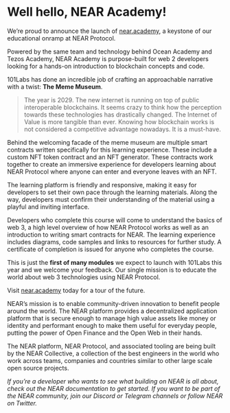 # Well hello, NEAR Academy!

We’re proud to announce the launch of [near.academy](https://near.academy/), a keystone of our educational onramp at NEAR Protocol.

Powered by the same team and technology behind Ocean Academy and Tezos Academy, NEAR Academy is purpose-built for web 2 developers looking for a hands-on introduction to blockchain concepts and code.

101Labs has done an incredible job of crafting an approachable narrative with a twist: **The Meme Museum**.

> The year is 2029. The new internet is running on top of public interoperable blockchains. It seems crazy to think how the perception towards these technologies has drastically changed. The Internet of Value is more tangible than ever. Knowing how blockchain works is not considered a competitive advantage nowadays. It is a must-have.

Behind the welcoming facade of the meme museum are multiple smart contracts written specifically for this learning experience. These include a custom NFT token contract and an NFT generator. These contracts work together to create an immersive experience for developers learning about NEAR Protocol where anyone can enter and everyone leaves with an NFT.

The learning platform is friendly and responsive, making it easy for developers to set their own pace through the learning materials. Along the way, developers must confirm their understanding of the material using a playful and inviting interface.

Developers who complete this course will come to understand the basics of web 3, a high level overview of how NEAR Protocol works as well as an introduction to writing smart contracts for NEAR. The learning experience includes diagrams, code samples and links to resources for further study. A certificate of completion is issued for anyone who completes the course.

This is just the **first of many modules** we expect to launch with 101Labs this year and we welcome your feedback. Our single mission is to educate the world about web 3 technologies using NEAR Protocol.

Visit [near.academy](https://near.academy/) today for a tour of the future.

NEAR’s mission is to enable community-driven innovation to benefit people around the world. The NEAR platform provides a decentralized application platform that is secure enough to manage high value assets like money or identity and performant enough to make them useful for everyday people, putting the power of Open Finance and the Open Web in their hands.

The NEAR platform, NEAR Protocol, and associated tooling are being built by the NEAR Collective, a collection of the best engineers in the world who work across teams, companies and countries similar to other large scale open source projects.

*If you’re a developer who wants to see what building on NEAR is all about, check out the NEAR documentation to get started. If you want to be part of the NEAR community, join our Discord or Telegram channels or follow NEAR on Twitter.*
